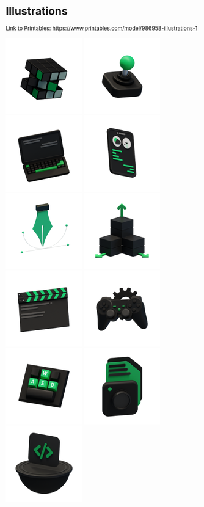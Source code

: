 # Illustrations
Link to Printables: https://www.printables.com/model/986958-illustrations-1
<br><br/>
<img src=https://github.com/amoghagrawal/illus/blob/main/Cubing.png width=200px />
<img src=https://github.com/amoghagrawal/illus/blob/main/Hardware.png width=200px />
<img src=https://github.com/amoghagrawal/illus/blob/main/WebD.png width=200px />
<img src=https://github.com/amoghagrawal/illus/blob/main/UI%20UX.png width=200px />
<img src=https://github.com/amoghagrawal/illus/blob/main/2D.png width=200px />
<img src=https://github.com/amoghagrawal/illus/blob/main/3D.png width=200px />
<img src=https://github.com/amoghagrawal/illus/blob/main/Film%20Making.png width=200px />
<img src=https://github.com/amoghagrawal/illus/blob/main/GameD.png width=200px />
<img src=https://github.com/amoghagrawal/illus/blob/main/Gaming.png width=200px />
<img src=https://github.com/amoghagrawal/illus/blob/main/Photography.png width=200px />
<img src=https://github.com/amoghagrawal/illus/blob/main/Programming.png width=200px />
